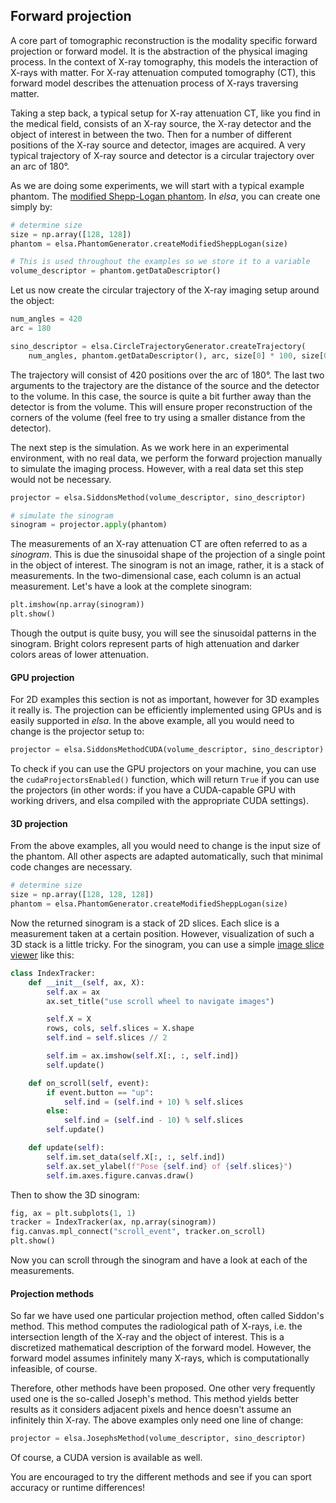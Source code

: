 Forward projection
------------------

A core part of tomographic reconstruction is the modality specific forward projection or forward
model. It is the abstraction of the physical imaging process. In the context of X-ray tomography, this models
the interaction of X-rays with matter. For X-ray attenuation computed tomography (CT), this forward
model describes the attenuation process of X-rays traversing matter.

Taking a step back, a typical setup for X-ray attenuation CT, like you find in the medical field,
consists of an X-ray source, the X-ray detector and the object of interest in between the two.
Then for a number of different positions of the X-ray source and detector, images are acquired. A
very typical trajectory of X-ray source and detector is a circular trajectory over an arc of 180°.

As we are doing some experiments, we will start with a typical example phantom. The [modified
Shepp-Logan phantom](https://en.wikipedia.org/wiki/Shepp%E2%80%93Logan_phantom). In _elsa_, you can
create one simply by:

```python
# determine size
size = np.array([128, 128])
phantom = elsa.PhantomGenerator.createModifiedSheppLogan(size)

# This is used throughout the examples so we store it to a variable
volume_descriptor = phantom.getDataDescriptor()
```

Let us now create the circular trajectory of the X-ray imaging setup around the object:

```python
num_angles = 420
arc = 180

sino_descriptor = elsa.CircleTrajectoryGenerator.createTrajectory(
    num_angles, phantom.getDataDescriptor(), arc, size[0] * 100, size[0])
```

The trajectory will consist of 420 positions over the arc of 180°. The last two arguments to the
trajectory are the distance of the source and the detector to the volume. In this case, the source
is quite a bit further away than the detector is from the volume. This will ensure proper
reconstruction of the corners of the volume (feel free to try using a smaller distance from the detector).

The next step is the simulation. As we work here in an experimental environment, with no real data,
we perform the forward projection manually to simulate the imaging process. However, with a real data set 
this step would not be necessary.

```python
projector = elsa.SiddonsMethod(volume_descriptor, sino_descriptor)

# simulate the sinogram
sinogram = projector.apply(phantom)
```

The measurements of an X-ray attenuation CT are often referred to as a _sinogram_. This is due the
sinusoidal shape of the projection of a single point in the object of interest. The sinogram is not
an image, rather, it is a stack of measurements. In the two-dimensional case, each column is an
actual measurement. Let's have a look at the complete sinogram:

```python
plt.imshow(np.array(sinogram))
plt.show()
```

Though the output is quite busy, you will see the sinusoidal patterns in the sinogram. Bright
colors represent parts of high attenuation and darker colors areas of lower attenuation.

#### GPU projection

For 2D examples this section is not as important, however for 3D examples it really is. The projection 
can be efficiently implemented using GPUs and is easily supported in _elsa_. In the above example, all
you would need to change is the projector setup to:

```python
projector = elsa.SiddonsMethodCUDA(volume_descriptor, sino_descriptor)
```

To check if you can use the GPU projectors on your machine, you can use the
`cudaProjectorsEnabled()` function, which will return `True` if you can use the projectors
(in other words: if you have a CUDA-capable GPU with working drivers, and elsa compiled with
the appropriate CUDA settings).

#### 3D projection

From the above examples, all you would need to change is the input size of the phantom. All other
aspects are adapted automatically, such that minimal code changes are necessary.

```python
# determine size
size = np.array([128, 128, 128])
phantom = elsa.PhantomGenerator.createModifiedSheppLogan(size)
```

Now the returned sinogram is a stack of 2D slices. Each slice is a measurement taken at a
certain position. However, visualization of such a 3D stack is a little tricky. For the sinogram, 
you can use a simple
[image slice viewer](https://matplotlib.org/stable/gallery/event_handling/image_slices_viewer.html)
like this:

```python
class IndexTracker:
    def __init__(self, ax, X):
        self.ax = ax
        ax.set_title("use scroll wheel to navigate images")

        self.X = X
        rows, cols, self.slices = X.shape
        self.ind = self.slices // 2

        self.im = ax.imshow(self.X[:, :, self.ind])
        self.update()

    def on_scroll(self, event):
        if event.button == "up":
            self.ind = (self.ind + 10) % self.slices
        else:
            self.ind = (self.ind - 10) % self.slices
        self.update()

    def update(self):
        self.im.set_data(self.X[:, :, self.ind])
        self.ax.set_ylabel(f"Pose {self.ind} of {self.slices}")
        self.im.axes.figure.canvas.draw()
```

Then to show the 3D sinogram:

```python
fig, ax = plt.subplots(1, 1)
tracker = IndexTracker(ax, np.array(sinogram))
fig.canvas.mpl_connect("scroll_event", tracker.on_scroll)
plt.show()
```

Now you can scroll through the sinogram and have a look at each of the measurements.

#### Projection methods

So far we have used one particular projection method, often called Siddon's method. This method
computes the radiological path of X-rays, i.e. the intersection length of the X-ray and the object
of interest. This is a discretized mathematical description of the forward model. However, the
forward model assumes infinitely many X-rays, which is computationally infeasible, of course.

Therefore, other methods have been proposed. One other very frequently used one is the so-called
Joseph's method. This method yields better results as it considers adjacent pixels and hence
doesn't assume an infinitely thin X-ray. The above examples only need one line of change:

```python
projector = elsa.JosephsMethod(volume_descriptor, sino_descriptor)
```

Of course, a CUDA version is available as well.

You are encouraged to try the different methods and see if you can sport accuracy or runtime
differences!
